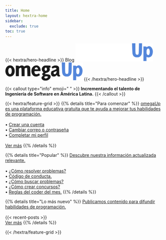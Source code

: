 ```yaml
---
title: Home
layout: hextra-home
sidebar:
  exclude: true
toc: true
---
```

{{< hextra/hero-headline >}}
  Blog 
  <img class="hx:text-center hx:hidden hx:dark:block" src="/logo/omegaUp-dark.webp" alt="omegaUp blog" width="250">
  <img class="hx:text-center hx:block hx:dark:hidden" src="/logo/omegaUp.webp" alt="omegaUp blog" width="250">
{{< /hextra/hero-headline >}}

{{< callout type="info" emoji=" " >}}
  **Incrementando el talento de Ingeniería de Software en América Latina.**
{{< /callout >}}

<div class="hx:mt-6 hx:mb-6">
{{< hextra/feature-grid >}}
  {{% details title="Para comenzar" %}}
  <a href='/comienza'>omegaUp es una plataforma educativa gratuita que te ayuda a mejorar tus habilidades de programación.</a><br><br>
  &#8226; <a class="hx:text-[color:hsl(var(--primary-hue),100%,50%)] hx:underline hx:underline-offset-2 hx:decoration-from-font" href='/comienza/#crea-tu-cuenta-en-omegaupcomloginhttpsomegaupcomlogin'>Crear una cuenta</a><br>
  &#8226; <a class="hx:text-[color:hsl(var(--primary-hue),100%,50%)] hx:underline hx:underline-offset-2 hx:decoration-from-font" href='/comienza/#completa-tu-perfil-en-mi-perfilhttpsomegaupcomprofile'>Cambiar correo o contraseña</a><br>
  &#8226; <a class="hx:text-[color:hsl(var(--primary-hue),100%,50%)] hx:underline hx:underline-offset-2 hx:decoration-from-font" href='/comienza/#completa-tu-perfil-en-mi-perfilhttpsomegaupcomprofile'>Completar mi perfil</a><br>
  <br>
  <a class="hx:text-[color:hsl(var(--primary-hue),100%,50%)] hx:underline hx:underline-offset-2 hx:decoration-from-font" href='/comienza'>Ver más</a>
  {{% /details %}}

  {{% details title="Popular" %}}
  <a href='/posts'>Descubre nuestra información actualizada relevante.</a><br><br>
  &#8226; <a class="hx:text-[color:hsl(var(--primary-hue),100%,50%)] hx:underline hx:underline-offset-2 hx:decoration-from-font" href='/documentation/introduccion-a-omegaup-parte-0/'>¿Cómo resolver problemas?</a><br>
  &#8226; <a class="hx:text-[color:hsl(var(--primary-hue),100%,50%)] hx:underline hx:underline-offset-2 hx:decoration-from-font" href='/policies/codigo-de-conducta-en-omegaup/'>Código de conducta.</a><br>
  &#8226; <a class="hx:text-[color:hsl(var(--primary-hue),100%,50%)] hx:underline hx:underline-offset-2 hx:decoration-from-font" href='/features/el-nuevo-buscador-de-problemas-de-omegaup/'>¿Cómo buscar problemas?</a><br>
  &#8226; <a class="hx:text-[color:hsl(var(--primary-hue),100%,50%)] hx:underline hx:underline-offset-2 hx:decoration-from-font" href='/features/concursos-con-subtareas/#cómo-crear-un-concurso-con-la-modalidad-de-subtareas'>¿Cómo crear concursos?</a><br>
  &#8226; <a class="hx:text-[color:hsl(var(--primary-hue),100%,50%)] hx:underline hx:underline-offset-2 hx:decoration-from-font" href='/policies/reglas-del-coder-del-mes/'>Reglas del coder del mes.</a>
  {{% /details %}}

  {{% details title="Lo más nuevo" %}}
  <a href='/posts'>Publicamos contenido para difundir habilidades de programación.</a><br><br>
  {{< recent-posts >}}
  <br>
  <a class="hx:text-[color:hsl(var(--primary-hue),100%,50%)] hx:underline hx:underline-offset-2 hx:decoration-from-font" href='/posts'>Ver más</a>
  {{% /details %}}

{{< /hextra/feature-grid >}}
</div>
